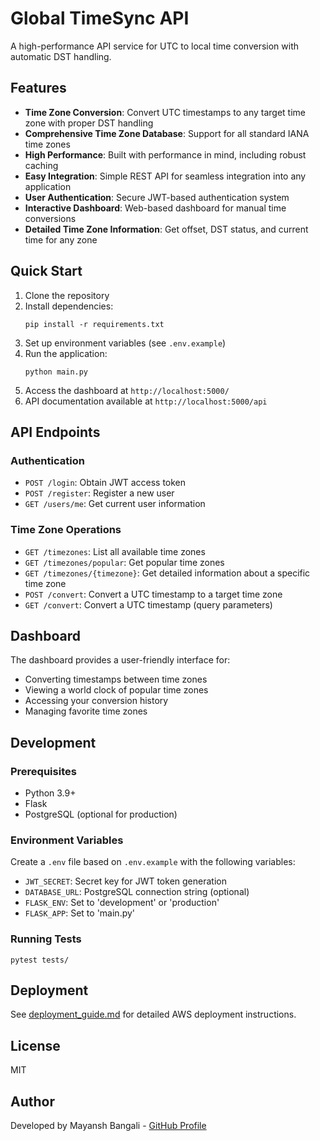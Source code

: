 # Global TimeSync API

A high-performance API service for UTC to local time conversion with automatic DST handling.

## Features

- **Time Zone Conversion**: Convert UTC timestamps to any target time zone with proper DST handling
- **Comprehensive Time Zone Database**: Support for all standard IANA time zones
- **High Performance**: Built with performance in mind, including robust caching
- **Easy Integration**: Simple REST API for seamless integration into any application
- **User Authentication**: Secure JWT-based authentication system
- **Interactive Dashboard**: Web-based dashboard for manual time conversions
- **Detailed Time Zone Information**: Get offset, DST status, and current time for any zone

## Quick Start

1. Clone the repository
2. Install dependencies:
   ```
   pip install -r requirements.txt
   ```
3. Set up environment variables (see `.env.example`)
4. Run the application:
   ```
   python main.py
   ```
5. Access the dashboard at `http://localhost:5000/`
6. API documentation available at `http://localhost:5000/api`

## API Endpoints

### Authentication

- `POST /login`: Obtain JWT access token
- `POST /register`: Register a new user
- `GET /users/me`: Get current user information

### Time Zone Operations

- `GET /timezones`: List all available time zones
- `GET /timezones/popular`: Get popular time zones
- `GET /timezones/{timezone}`: Get detailed information about a specific time zone
- `POST /convert`: Convert a UTC timestamp to a target time zone
- `GET /convert`: Convert a UTC timestamp (query parameters)

## Dashboard

The dashboard provides a user-friendly interface for:

- Converting timestamps between time zones
- Viewing a world clock of popular time zones
- Accessing your conversion history
- Managing favorite time zones

## Development

### Prerequisites

- Python 3.9+
- Flask
- PostgreSQL (optional for production)

### Environment Variables

Create a `.env` file based on `.env.example` with the following variables:

- `JWT_SECRET`: Secret key for JWT token generation
- `DATABASE_URL`: PostgreSQL connection string (optional)
- `FLASK_ENV`: Set to 'development' or 'production'
- `FLASK_APP`: Set to 'main.py'

### Running Tests

```
pytest tests/
```

## Deployment

See [deployment_guide.md](deployment_guide.md) for detailed AWS deployment instructions.

## License

MIT

## Author

Developed by Mayansh Bangali - [GitHub Profile](https://github.com/Mayanshh)